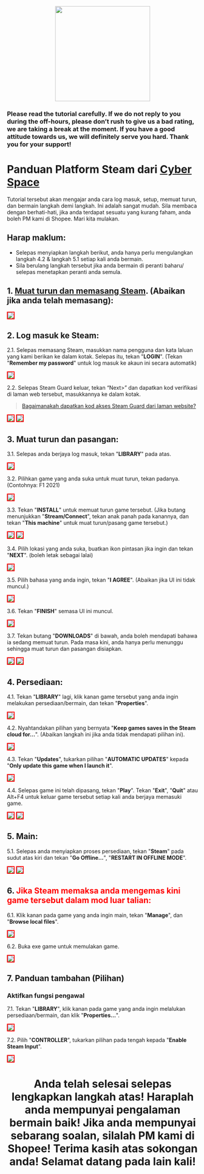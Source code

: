 <p align="center">
<img src="https://user-images.githubusercontent.com/91774682/135708227-fefb44fa-ae60-4d5b-8cdf-a68d30176e66.png" width="250" height="250">
</p>

### Please read the tutorial carefully. If we do not reply to you during the off-hours, please don’t rush to give us a bad rating, we are taking a break at the moment. If you have a good attitude towards us, we will definitely serve you hard. Thank you for your support!
 
# Panduan Platform Steam dari [Cyber Space](https://shopee.com.my/cyberspace1902)
Tutorial tersebut akan mengajar anda cara log masuk, setup, memuat turun, dan bermain langkah demi langkah. Ini adalah sangat mudah. Sila membaca dengan berhati-hati, jika anda terdapat sesuatu yang kurang faham, anda boleh PM kami di Shopee. Mari kita mulakan.

## Harap maklum:
* Selepas menyiapkan langkah berikut, anda hanya perlu mengulangkan langkah 4.2 & langkah 5.1 setiap kali anda bermain.
* Sila berulang langkah tersebut jika anda bermain di peranti baharu/ selepas menetapkan peranti anda semula.

## 1. [Muat turun dan memasang Steam](https://store.steampowered.com/about/). (Abaikan jika anda telah memasang):

 <img src="https://user-images.githubusercontent.com/91774682/135745721-68d77853-dcd6-4af9-9022-68fd87ce83e3.jpg" style="border: 2px solid red" />

## 2. Log masuk ke Steam:

2.1. Selepas memasang Steam, masukkan nama pengguna dan kata laluan yang kami berikan ke dalam kotak. Selepas itu, tekan "**LOGIN**". (Tekan "**Remember my password**" untuk log masuk ke akaun ini secara automatik)

<img src="https://user-images.githubusercontent.com/91774682/135746372-c50e3052-db32-48d0-9278-fa797d9d1034.jpg" style="border: 2px solid red" />

2.2. Selepas Steam Guard keluar, tekan “Next>” dan dapatkan kod verifikasi di laman web tersebut, masukkannya ke dalam kotak.

> [Bagaimanakah dapatkan kod akses Steam Guard dari laman website?](https://cutt.ly/dEXhDw8)

 <img src="https://user-images.githubusercontent.com/91774682/135746485-c171ef77-d583-4c72-87e8-6573b8cb23aa.jpg" style="border: 2px solid red" />
 
 <img src="https://user-images.githubusercontent.com/91774682/135746487-421ed157-2192-49e0-9b64-7670737efbcf.jpg" style="border: 2px solid red" />

## 3. Muat turun dan pasangan:
3.1. Selepas anda berjaya log masuk, tekan "**LIBRARY**" pada atas.

 <img src="https://user-images.githubusercontent.com/91774682/135746879-888520a8-a73a-4293-b1bc-8e55963eb131.jpg" style="border: 2px solid red" />

3.2. Pilihkan game yang anda suka untuk muat turun, tekan padanya. (Contohnya: F1 2021)

 <img src="https://user-images.githubusercontent.com/91774682/135747116-4d8c908c-b079-423d-bf58-170000da31c0.jpg" style="border: 2px solid red" />

3.3. Tekan "**INSTALL**" untuk memuat turun game tersebut. (Jika butang menunjukkan "**Stream/Connect**", tekan anak panah pada kanannya, dan tekan "**This machine**" untuk muat turun/pasang game tersebut.)

 <img src="https://user-images.githubusercontent.com/91774682/135747351-40eb7a3e-bf64-4a9f-94ca-e2dc14da586b.jpg" style="border: 2px solid red" />
 
 <img src="https://user-images.githubusercontent.com/91774682/135747353-b9d970e0-038f-4d8f-94a6-71c0cfd21eff.jpg" style="border: 2px solid red" />

3.4. Pilih lokasi yang anda suka, buatkan ikon pintasan jika ingin dan tekan "**NEXT**". (boleh letak sebagai lalai)

 <img src="https://user-images.githubusercontent.com/91774682/135748741-792bb820-51fc-407a-bcc8-6b8b7057b309.jpg" style="border: 2px solid red" />

3.5. Pilih bahasa yang anda ingin, tekan "**I AGREE**". (Abaikan jika UI ini tidak muncul.)

 <img src="https://user-images.githubusercontent.com/91774682/135748869-744f9f70-748c-46f3-b0a5-fb3673fe1295.jpg" style="border: 2px solid red" />

3.6. Tekan "**FINISH**" semasa UI ini muncul.

 <img src="https://user-images.githubusercontent.com/91774682/135748907-cf4a5de7-8d74-40f3-a1f0-b2a453982bc1.jpg" style="border: 2px solid red" />

3.7. Tekan butang "**DOWNLOADS**" di bawah, anda boleh mendapati bahawa ia sedang memuat turun. Pada masa kini, anda hanya perlu menunggu sehingga muat turun dan pasangan disiapkan.

 <img src="https://user-images.githubusercontent.com/91774682/135749211-634f0019-6fc8-4aad-9214-47994d4dd5c9.jpg" style="border: 2px solid red" />
 
 <img src="https://user-images.githubusercontent.com/91774682/135749163-b516740d-7ee2-42d8-a96b-9133c50caf81.png" style="border: 2px solid red" />

## 4. Persediaan:

4.1. Tekan "**LIBRARY**" lagi, klik kanan game tersebut yang anda ingin melakukan persediaan/bermain, dan tekan "**Properties**".

 <img src="https://user-images.githubusercontent.com/91774682/135749352-1903f1f8-1542-427c-86f2-58459f36b33e.jpg" style="border: 2px solid red" />

4.2. Nyahtandakan pilihan yang bernyata "**Keep games saves in the Steam cloud for…**". (Abaikan langkah ini jika anda tidak mendapati pilihan ini).

 <img src="https://user-images.githubusercontent.com/91774682/135749647-ee7160cd-1ccc-4422-b2af-f5c6bf412d5f.jpg" style="border: 2px solid red" />

4.3. Tekan "**Updates**", tukarkan pilihan "**AUTOMATIC UPDATES**" kepada "**Only update this game when I launch it**".

<img src="https://user-images.githubusercontent.com/91774682/135763729-f86058ea-be97-4048-a19d-890498f63951.jpg" style="border: 2px solid red" />

4.4. Selepas game ini telah dipasang, tekan "**Play**". Tekan "**Exit**", "**Quit**" atau Alt+F4 untuk keluar game tersebut setiap kali anda berjaya memasuki game.

<img src="https://user-images.githubusercontent.com/91774682/135750002-a20c5a37-45a3-4596-89e2-40578aaf6832.jpg" style="border: 2px solid red" />

<img src="https://user-images.githubusercontent.com/91774682/135750191-464f7ac2-e243-42a1-87f1-128f537a721e.jpg" style="border: 2px solid red" />

## 5. Main:

5.1. Selepas anda menyiapkan proses persediaan, tekan "**Steam**" pada sudut atas kiri dan tekan "**Go Offline…**", "**RESTART IN OFFLINE MODE**".

<img src="https://user-images.githubusercontent.com/91774682/135750380-1a61c6f1-e1b0-425d-9507-5fd60f13b439.jpg" style="border: 2px solid red" />

<img src="https://user-images.githubusercontent.com/91774682/135750464-f6ae2666-4317-4eb4-baa8-80162d78021a.jpg" style="border: 2px solid red" />

## 6.<span style="color: red;"> Jika Steam memaksa anda mengemas kini game tersebut dalam mod luar talian:</span>

6.1. Klik kanan pada game yang anda ingin main, tekan "**Manage**", dan "**Browse local files**".

<img src="https://user-images.githubusercontent.com/91774682/135764474-c0601405-a1ad-4f5d-9b73-b4911a9f2bdb.jpg" style="border: 2px solid red" />

6.2. Buka exe game untuk memulakan game.

<img src="https://user-images.githubusercontent.com/91774682/135764612-0cfb5bfb-d979-415f-a874-117ce5eb969e.jpg" style="border: 2px solid red" />

## 7. Panduan tambahan (Pilihan)

### Aktifkan fungsi pengawal

7.1. Tekan "**LIBRARY**", klik kanan pada game yang anda ingin melalukan persediaan/bermain, dan klik "**Properties…**".

<img src="https://user-images.githubusercontent.com/91774682/135749352-1903f1f8-1542-427c-86f2-58459f36b33e.jpg" style="border: 2px solid red" />

7.2. Pilih "**CONTROLLER**", tukarkan pilihan pada tengah kepada "**Enable Steam Input**".

<img src="https://user-images.githubusercontent.com/91774682/135759643-178b6bf3-4baa-4400-b498-11059775055c.jpg" style="border: 2px solid red" />

<h2></h2>

<center> <h1>Anda telah selesai selepas lengkapkan langkah atas! Haraplah anda mempunyai pengalaman bermain baik! Jika anda mempunyai sebarang soalan, silalah PM kami di Shopee! Terima kasih atas sokongan anda! Selamat datang pada lain kali!</h1>
